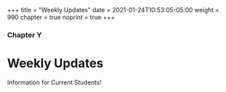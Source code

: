 +++
title = "Weekly Updates"
date = 2021-01-24T10:53:05-05:00
weight = 990
chapter = true
noprint = true
+++

### Chapter Y

# Weekly Updates

Information for Current Students!

